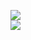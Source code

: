 [![](https://img.shields.io/badge/Made%20With-Github%20Spray-lightgrey.svg?style=for-the-badge&logo=github)](https://github.com/Annihil/github-spray#5153)  
[![](https://i.imgur.com/2DrTn0Z.gif)](https://github.com/Annihil/github-spray)